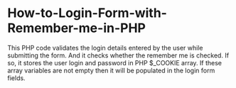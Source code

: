 # How-to-Login-Form-with-Remember-me-in-PHP
This PHP code validates the login details entered by the user while submitting the form. And it checks whether the remember me is checked. If so, it stores the user login and password in PHP $_COOKIE array. If these array variables are not empty then it will be populated in the login form fields.

